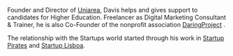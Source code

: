 Founder and Director of [Uniarea](http://uniarea.com/), Davis helps and gives support to candidates for Higher Education. Freelancer as Digital Marketing Consultant & Trainer, he is also Co-Founder of the nonprofit association [DaringProject](http://daringproject.org/) .

The relationship with the Startups world started through his work in [Startup Pirates](http://startuppirates.org/) and [Startup Lisboa](http://www.startuplisboa.com/#about).
